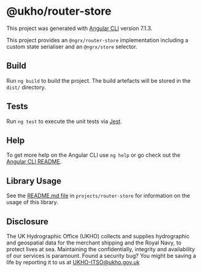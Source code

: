 # @ukho/router-store

This project was generated with [Angular CLI](https://github.com/angular/angular-cli) version 7.1.3.

This project provides an `@ngrx/router-store` implementation including a custom state serialiser and an `@ngrx/store` selector. 

## Build

Run `ng build` to build the project. The build artefacts will be stored in the `dist/` directory.

## Tests

Run `ng test` to execute the unit tests via [Jest](https://jestjs.io/).

## Help

To get more help on the Angular CLI use `ng help` or go check out the [Angular CLI README](https://github.com/angular/angular-cli/blob/master/README.md).

## Library Usage

See the [README.md file](projects/router-store/README.md) in `projects/router-store` for information on the usage of this library.

## Disclosure

The UK Hydrographic Office (UKHO) collects and supplies hydrographic and geospatial data for the merchant shipping and the Royal Navy, to protect lives at sea. Maintaining the confidentially, integrity and availability of our services is paramount. Found a security bug? You might be saving a life by reporting it to us at UKHO-ITSO@ukho.gov.uk
